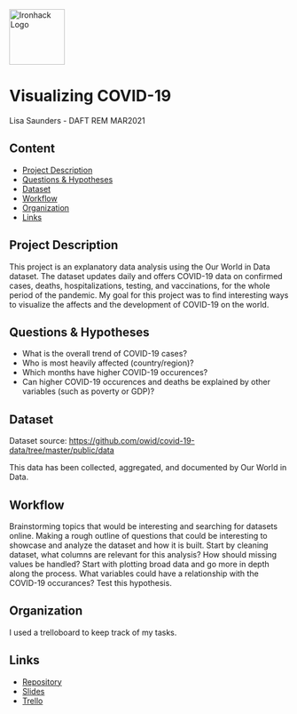 <img src="https://bit.ly/2VnXWr2" alt="Ironhack Logo" width="100"/>

# Visualizing COVID-19

Lisa Saunders - DAFT REM MAR2021

## Content
- [Project Description](#project-description)
- [Questions & Hypotheses](#questions-hypotheses)
- [Dataset](#dataset)
- [Workflow](#workflow)
- [Organization](#organization)
- [Links](#links)

## Project Description
This project is an explanatory data analysis using the Our World in Data dataset. The dataset updates daily and offers COVID-19 data on
confirmed cases, deaths, hospitalizations, testing, and vaccinations, for the whole period of the pandemic.
My goal for this project was to find interesting ways to visualize the affects and the development of COVID-19 on the world.

## Questions & Hypotheses
- What is the overall trend of COVID-19 cases?
- Who is most heavily affected (country/region)?
- Which months have higher COVID-19 occurences?
- Can higher COVID-19 occurences and deaths be explained by other variables (such as poverty or GDP)?

## Dataset
Dataset source: https://github.com/owid/covid-19-data/tree/master/public/data

This data has been collected, aggregated, and documented by Our World in Data.

## Workflow
Brainstorming topics that would be interesting and searching for datasets online. Making a rough outline of questions that could be interesting
to showcase and analyze the dataset and how it is built. Start by cleaning dataset, what columns are relevant for this analysis?
How should missing values be handled?
Start with plotting broad data and go more in depth along the process. What variables could have a relationship with the COVID-19 
occurances? Test this hypothesis.

## Organization
I used a trelloboard to keep track of my tasks.

## Links
- [Repository](https://github.com/lisasaundersgit/Project-Week-5-Your-Own-Project.git)
- [Slides](https://www.canva.com/design/DAEc3sPKSRE/ZCK_Fhmj8hqY0Vupo1wQXA/view?utm_content=DAEc3sPKSRE&utm_campaign=designshare&utm_medium=link&utm_source=publishsharelink)  
- [Trello](https://trello.com/b/bB0ZuBks)  
